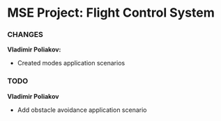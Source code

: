 # MSE Project: Flight Control System 

### CHANGES

**Vladimir Poliakov:**

* Created modes application scenarios

### TODO

**Vladimir Poliakov**

* Add obstacle avoidance application scenario
